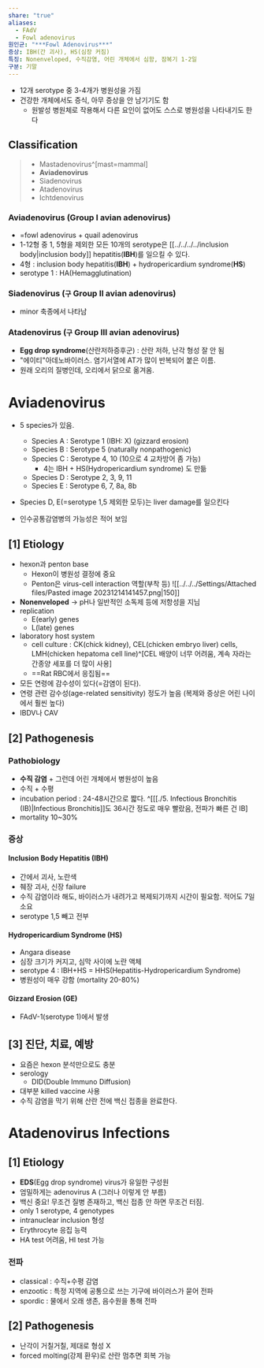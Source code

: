 ```yaml
---
share: "true"
aliases:
  - FAdV
  - Fowl adenovirus
원인균: "***Fowl Adenovirus***"
증상: IBH(간 괴사), HS(심장 커짐)
특징: Nonenveloped, 수직감염, 어린 개체에서 심함, 잠복기 1-2일
구분: 기말
---
```


- 12개 serotype 중 3-4개가 병원성을 가짐
- 건강한 개체에서도 증식, 아무 증상을 안 남기기도 함
	- 원발성 병원체로 작용해서 다른 요인이 없어도 스스로 병원성을 나타내기도 한다

## Classification

>- Mastadenovirus^[mast=mammal]
>- **Aviadenovirus**
>- Siadenovirus
>- Atadenovirus
>- Ichtdenovirus 

### Aviadenovirus (Group Ⅰ avian adenovirus)

- =fowl adenovirus + quail adenovirus 
- 1-12형 중 1, 5형을 제외한 모든 10개의 serotype은 [[../../../../inclusion body|inclusion body]] hepatitis(**IBH**)를 일으킬 수 있다.
- 4형 : inclusion body hepatitis(**IBH**) + hydropericardium syndrome(**HS**)
- serotype 1 : HA(Hemagglutination)

### Siadenovirus (`구` Group Ⅱ avian adenovirus)

- minor 축종에서 나타남

### Atadenovirus (`구` Group Ⅲ avian adenovirus)

- **Egg drop syndrome**(산란저하증후군) : 산란 저하, 난각 형성 잘 안 됨
- "에이티"아데노바이러스. 염기서열에 AT가 많이 반복되어 붙은 이름.
- 원래 오리의 질병인데, 오리에서 닭으로 옮겨옴.

# Aviadenovirus

- 5 species가 있음. 
	- Species A : Serotype 1 (IBH: X) (gizzard erosion)
	- Species B : Serotype 5 (naturally nonpathogenic)
	- Species C : Serotype 4, 10 (10으로 4 교차방어 좀 가능)
		- 4는 IBH + HS(Hydropericardium syndrome) 도 만듦
	- Species D : Serotype 2, 3, 9, 11
	- Species E : Serotype 6, 7, 8a, 8b

- Species D, E(=serotype 1,5 제외한 모두)는 liver damage를 일으킨다
- 인수공통감염병의 가능성은 적어 보임

## [1] Etiology

- hexon과 penton base 
	- Hexon이 병원성 결정에 중요
	- Penton은 virus-cell interaction 역할(부착 등)
![[../../../Settings/Attached files/Pasted image 20231214141457.png|150]]
- **Nonenveloped** → pH나 일반적인 소독제 등에 저항성을 지님
- replication 
	- E(early) genes
	- L(late) genes
- laboratory host system
	- cell culture : CK(chick kidney), CEL(chicken embryo liver) cells, LMH(chicken hepatoma cell line)^[CEL 배양이 너무 어려움, 계속 자라는 간종양 세포를 더 많이 사용]
	- ==Rat RBC에서 응집됨==
- 모든 연령에 감수성이 있다(=감염이 된다).
- 연령 관련 감수성(age-related sensitivity) 정도가 높음 (복제와 증상은 어린 나이에서 훨씬 높다)
- IBDV나 CAV

## [2] Pathogenesis

### Pathobiology

- **수직 감염** + 그런데 어린 개체에서 병원성이 높음
- 수직 + 수평
- incubation period : 24-48시간으로 짧다. ^[[[./5. Infectious Bronchitis (IB)|Infectious Bronchitis]]도 36시간 정도로 매우 빨랐음, 전파가 빠른 건 IB]
- mortality 10~30%

### 증상

#### Inclusion Body Hepatitis (IBH)

- 간에서 괴사, 노란색
- 췌장 괴사, 신장 failure
- 수직 감염이라 해도, 바이러스가 내려가고 복제되기까지 시간이 필요함. 적어도 7일 소요
- serotype 1,5 빼고 전부

#### Hydropericardium Syndrome (HS)

- Angara disease
- 심장 크기가 커지고, 심막 사이에 노란 액체
- serotype 4 : IBH+HS = HHS(Hepatitis-Hydropericardium Syndrome)
- 병원성이 매우 강함 (mortality 20-80%)

#### Gizzard Erosion (GE)

- FAdV-1(serotype 1)에서 발생

## [3] 진단, 치료, 예방

- 요즘은 hexon 분석만으로도 충분
- serology
	- DID(Double Immuno Diffusion)
- 대부분 killed vaccine 사용
- 수직 감염을 막기 위해 산란 전에 백신 접종을 완료한다.

# Atadenovirus Infections

## [1] Etiology

- **EDS**(Egg drop syndrome) virus가 유일한 구성원
- 엄밀하게는 adenovirus A (그러나 이렇게 안 부름)
- 백신 중요! 무조건 질병 존재하고, 백신 접종 안 하면 무조건 터짐.
- only 1 serotype, 4 genotypes
- intranuclear inclusion 형성
- Erythrocyte 응집 능력
- HA test 어려움, HI test 가능

### 전파

- classical : 수직+수평 감염
- enzootic : 특정 지역에 공통으로 쓰는 기구에 바이러스가 묻어 전파
- spordic : 물에서 오래 생존, 음수원을 통해 전파

## [2] Pathogenesis

- 난각이 거칠거칠, 제대로 형성 X
- forced molting(강제 환우)로 산란 멈추면 회복 가능